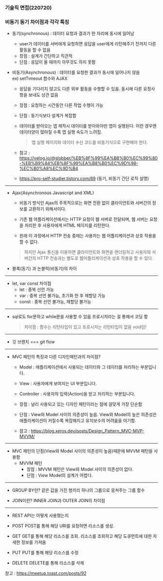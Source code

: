### 기술직 면접(220720)


### 비동기 동기 차이점과 각각 특징 
- 동기(synchronous) : 데이터 요청과 결과가 한 자리에 동시에 일어남
    - user가 데이터를 서버에게 요청하면 응답을 user에게 리턴해주기 전까지 다른 활동을 할 수 없음
    - 장점 : 설계가 간단하고 직관적
    - 단점 : 응답이 올 때까지 아무것도 하지 못함


- 비동기(Asynchronous) : 데이터를 요청한 결과가 동시에 일어나지 않음  
    ex) setTimeout 함수와 AJAX
    - 응답을 기다리지 않고도 다른 외부 활동을 수행할 수 있음. 동시에 다른 요청사항을 보내도 상관 없음
    - 장점 : 요청하는 시간동안 다른 작업 수행이 가능
    - 단점 : 동기식보다 설계가 복잡함

    - 데이터를 받아오는 앱 제작시 데이터를 받아와야만 앱이 실행된다. 이런 경우엔 데이터양이 많아질 수록 앱 실행 속도가 느려짐.
        > 앱 실행 페이지와 데이터 수신 코드를 비동기식으로 구현해야 한다.

    - 참고 : https://velog.io/@slobber/%EB%8F%99%EA%B8%B0%EC%99%80-%EB%B9%84%EB%8F%99%EA%B8%B0%EC%9D%98-%EC%B0%A8%EC%9D%B4
    - https://pro-self-studier.tistory.com/89 (동기, 비동기 간단 로직 설명)
---

- Ajax(Asynchronous Javascript and XML) 
    - 비동기 방식인 Ajax의 주목적으로는 화면 전환 없이 클라이언트와 서버간의 정보를 교환하기 위해서이다.

    - 기존 웹 어플리케이션에서는 HTTP 요청이 웹 서버로 전달되며, 웹 서버는 요청을 처리한 후 사용자에게 HTML 페이지를 리턴한다.

    - 원래 이 과정에서 HTTP 전송 중에는 사용자는 웹 어플리케이션과 상호 작용을 할 수 없다.

    > 하지만 Ajax 통신을 이용하면 클라이언트와 화면을 랜더링하고 사용자와 서버간의 HTTP 전송과는 별도로 웹어플리케이션과 상호 작용을 할 수 있다.


- 블록(동기) 과 논블럭(비동기)의 차이

---

- let, var const 차이점 
    - let : 중복 선언 가능
    - var : 중복 선언 불가능, 초기화 한 후 재할당 가능
    - const : 중복 선언 불가능, 재할당 불가능
---

- sql로도 for문하고 while문을 사용할 수 있음 프로시저라는 걸 통해서 코딩 함
    >차이점 : 함수는 리턴타입이 있고 프로시저는 리턴타입이 없음 void임! 
---
- 깃 브랜치 === git flow

---
- MVC 패턴의 특징과 다른 디자인패턴과의 차이점?
    - Model : 애플리케이션에서 사용되는 데이터와 그 데이터를 처리하는 부분입니다.
    - View : 사용자에게 보여지는 UI 부분입니다.
    - Controller : 사용자의 입력(Action)을 받고 처리하는 부분입니다.

    - 장점 : 널리 사용되고 있는 디자인 패턴이라는 점에 걸맞게 가장 단순함
    - 단점 : View와 Model 사이의 의존성이 높음. View와 Model의 높은 의존성은 애플리케이션이 커질수록 복잡해지고 유지보수의 어려움을 야기함.


    - 참고 : https://blog.xeros.dev/posts/Design_Pattern_MVC-MVP-MVVM/

---


- MVC 패턴의 단점(View와 Model 사이의 의존성이 높음)때문에 MVVM 패턴을 사용함 
    - MVVM 패턴
        - 장점 : MVVM 패턴은 View와 Model 사이의 의존성이 없다.
        - 단점 :  View Model의 설계가 어렵다.

---
- GROUP BY란? 같은 값을 가진 행끼리 하나의 그룹으로 뭉쳐주는 그룹 함수

- JOIN이란? INNER JOIN과 OUTER JOIN의 차이점

---

- REST API는 어떻게 사용했는지

- POST	POST를 통해 해당 URI를 요청하면 리소스를 생성.
- GET	GET를 통해 해당 리소스를 조회. 리소스를 조회하고 해당 도큐먼트에 대한 자세한 정보를 가져옴
- PUT	PUT를 통해 해당 리소스를 수정
- DELETE	DELETE를 통해 리소스를 삭제

참고 : https://meetup.toast.com/posts/92